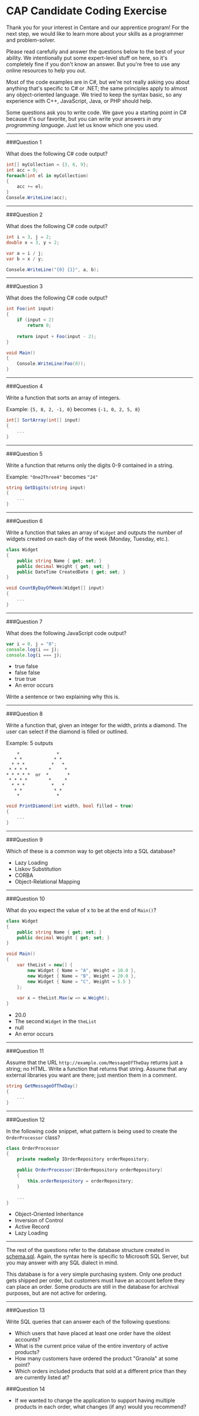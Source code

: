 # CAP Candidate Coding Exercise

Thank you for your interest in Centare and our apprentice program! For the next step, we would like to learn more about your skills as a programmer and problem-solver.

Please read carefully and answer the questions below to the best of your ability. We intentionally put some expert-level stuff on here, so it's completely fine if you don't know an answer. But you're free to use any online resources to help you out.

Most of the code examples are in C#, but we're not really asking you about anything that's specific to C# or .NET; the same principles apply to almost any object-oriented language. We tried to keep the syntax basic, so any experience with C++, JavaScript, Java, or PHP should help.

Some questions ask you to write code. We gave you a starting point in C# because it's our favorite, but you can write your answers *in any programming language*. Just let us know which one you used.

---
###Question 1

What does the following C# code output?

```csharp
int[] myCollection = {3, 6, 9};
int acc = 0;
foreach(int el in myCollection)
{
	acc += el;
}
Console.WriteLine(acc);
```

---
###Question 2

What does the following C# code output?

```csharp
int i = 3, j = 2;
double x = 3, y = 2;

var a = i / j;
var b = x / y;

Console.WriteLine("{0} {1}", a, b);
```

---
###Question 3

What does the following C# code output?

```csharp
int Foo(int input)
{
	if (input < 2)
		return 0;
	
	return input + Foo(input - 2);
}

void Main()
{
	Console.WriteLine(Foo(8));
}
```

---
###Question 4

Write a function that sorts an array of integers.

Example: `{5, 8, 2, -1, 0}` becomes `{-1, 0, 2, 5, 8}`

```csharp
int[] SortArray(int[] input)
{
	...
}
```

---
###Question 5

Write a function that returns only the digits 0-9 contained in a string.

Example: `"One2Three4"` becomes `"24"`

```csharp
string GetDigits(string input)
{
	...
}
```

---
###Question 6

Write a function that takes an array of `Widget` and outputs the number of widgets created on each day of the week (Monday, Tuesday, etc.).

```csharp
class Widget
{
	public string Name { get; set; }
	public decimal Weight { get; set; }
	public DateTime CreatedDate { get; set; }
}

void CountByDayOfWeek(Widget[] input)
{
	...
}
```

---
###Question 7

What does the following JavaScript code output?

```javascript
var i = 0, j = "0";
console.log(i == j);
console.log(i === j);
```

* true false
* false false
* true true
* An error occurs

Write a sentence or two explaining why this is.

---
###Question 8

Write a function that, given an integer for the width, prints a diamond. The user can select if the diamond is filled or outlined.

Example: 5 outputs

        *              *
       * *            * *
	  * * *          *   *
	 * * * *        *     *
	* * * * *  or  *       *
	 * * * *        *     *
	  * * *          *   *
       * *            * *
        *              *


```csharp
void PrintDiamond(int width, bool filled = true)
{
	...
}
```

---
###Question 9

Which of these is a common way to get objects into a SQL database?

* Lazy Loading
* Liskov Substitution
* CORBA
* Object-Relational Mapping

---
###Question 10

What do you expect the value of x to be at the end of `Main()`?

```csharp
class Widget
{
	public string Name { get; set; }
	public decimal Weight { get; set; }
}

void Main()
{
	var theList = new[] {
		new Widget { Name = "A", Weight = 10.0 },
		new Widget { Name = "B", Weight = 20.0 },
		new Widget { Name = "C", Weight = 5.5 }
	};
	
	var x = theList.Max(w => w.Weight);
}
```
	
* 20.0
* The second `Widget` in the `theList`
* null
* An error occurs

---
###Question 11

Assume that the URL `http://example.com/MessageOfTheDay` returns just a string; no HTML. Write a function that returns that string. Assume that any external libraries you want are there; just mention them in a comment.

```csharp
string GetMessageOfTheDay()
{
	...
}
```
	
---
###Question 12

In the following code snippet, what pattern is being used to create the `OrderProcessor` class?

```csharp
class OrderProcessor
{
	private readonly IOrderRepository orderRepository;

	public OrderProcessor(IOrderRepository orderRepository)
	{
		this.orderRespository = orderRepository;
	}

	...
}
```
	
* Object-Oriented Inheritance
* Inversion of Control
* Active Record
* Lazy Loading

---

The rest of the questions refer to the database structure created in [schema.sql](schema.sql "schema.sql"). Again, the syntax here is specific to Microsoft SQL Server, but you may answer with any SQL dialect in mind.

This database is for a very simple purchasing system. Only one product gets shipped per order, but customers must have an account before they can place an order. Some products are still in the database for archival purposes, but are not active for ordering.

---

###Question 13

Write SQL queries that can answer each of the following questions:

* Which users that have placed at least one order have the oldest accounts?
* What is the current price value of the entire inventory of active products?
* How many customers have ordered the product "Granola" at some point?
* Which orders included products that sold at a different price than they are currently listed at?

###Question 14

* If we wanted to change the application to support having multiple products in each order, what changes (if any) would you recommend?